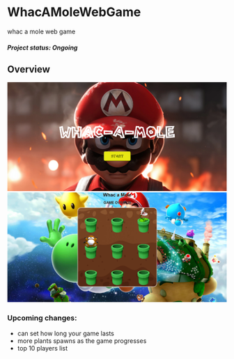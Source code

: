 # WhacAMoleWebGame
whac a mole web game

##### Project status: Ongoing

## Overview

<img src="startPageOverview.png" width="600px" alt="start game screen">
<img src="gameScreenOverview.png" width="600px" alt="in game screen">


### Upcoming changes:
- can set how long your game lasts
- more plants spawns as the game progresses
- top 10 players list
